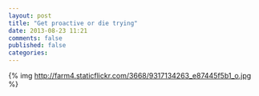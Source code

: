 ```yaml
---
layout: post
title: "Get proactive or die trying"
date: 2013-08-23 11:21
comments: false
published: false
categories: 
---
```

{% img http://farm4.staticflickr.com/3668/9317134263_e87445f5b1_o.jpg %}
